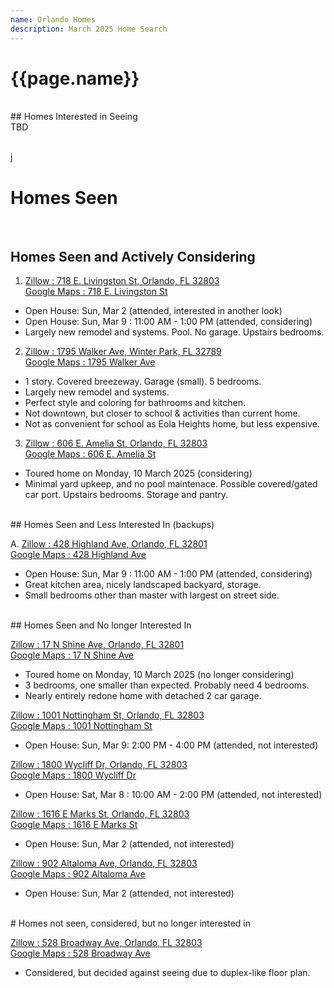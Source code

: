 ```yaml
---
name: Orlando Homes
description: March 2025 Home Search
---
```

<h1>{{page.name}}</h1>

<br/>
## Homes Interested in Seeing  
<br/>
TBD

<br/>j
# Homes Seen  
<br/>  

## Homes Seen and Actively Considering<br/>

1. [Zillow : 718 E. Livingston St, Orlando, FL 32803](https://www.zillow.com/homedetails/718-E-Livingston-St-Orlando-FL-32803/46196060_zpid/)  
[Google Maps : 718 E. Livingston St](https://maps.app.goo.gl/1M5fkfZQud98v64D9)  
- Open House: Sun, Mar 2 (attended, interested in another look) 
- Open House: Sun, Mar 9 : 11:00 AM - 1:00 PM  (attended, considering)
- Largely new remodel and systems. Pool. No garage. Upstairs bedrooms.

2. [Zillow : 1795 Walker Ave, Winter Park, FL 32789](https://www.zillow.com/homedetails/1795-Walker-Ave-Winter-Park-FL-32789/46060698_zpid/)  
[Google Maps : 1795 Walker Ave](https://maps.app.goo.gl/z1SXvdwpeJLfiE3k8)
- 1 story. Covered breezeway. Garage (small). 5 bedrooms.
- Largely new remodel and systems.
- Perfect style and coloring for bathrooms and kitchen.  
- Not downtown, but closer to school & activities than current home.
- Not as convenient for school as Eola Heights home, but less expensive. 

3. [Zillow : 606 E. Amelia St, Orlando, FL 32803](https://www.zillow.com/homedetails/606-E-Amelia-St-Orlando-FL-32803/46196548_zpid/)  
[Google Maps : 606 E. Amelia St](https://maps.app.goo.gl/ZbtgTWteA86mKDyv9)  
- Toured home on Monday, 10 March 2025 (considering)
- Minimal yard upkeep, and no pool maintenace. Possible covered/gated car port. Upstairs bedrooms. Storage and pantry. 

<br/>
## Homes Seen and Less Interested In (backups) 
<br/>  

A. [Zillow : 428 Highland Ave, Orlando, FL 32801](https://www.zillow.com/homedetails/428-Highland-Ave-Orlando-FL-32801/46196537_zpid/)  
[Google Maps : 428 Highland Ave](https://maps.app.goo.gl/kVe9x2GHeBMR1PpdA)  
- Open House: Sun, Mar 9 : 11:00 AM - 1:00 PM  (attended, considering)
- Great kitchen area, nicely landscaped backyard, storage.
- Small bedrooms other than master with largest on street side.

<br/>
## Homes Seen and No longer Interested In  
<br/>  

[Zillow : 17 N Shine Ave, Orlando, FL 32801](https://www.zillow.com/homedetails/17-N-Shine-Ave-Orlando-FL-32801/46196313_zpid/)  
[Google Maps : 17 N Shine Ave](https://maps.app.goo.gl/cXAV2YYcyswD1e5F9)  
- Toured home on Monday, 10 March 2025 (no longer considering)
- 3 bedrooms, one smaller than expected. Probably need 4 bedrooms. 
- Nearly entirely redone home with detached 2 car garage. 

[Zillow : 1001 Nottingham St, Orlando, FL 32803](https://www.zillow.com/homedetails/1001-Nottingham-St-Orlando-FL-32803/46109138_zpid/)  
[Google Maps : 1001 Nottingham St](https://maps.app.goo.gl/VdRJXfs4iMVmSe4KA)  
- Open House: Sun, Mar 9: 2:00 PM - 4:00 PM  (attended, not interested)

[Zillow : 1800 Wycliff Dr, Orlando, FL 32803](https://www.zillow.com/homedetails/1800-Wycliff-Dr-Orlando-FL-32803/46116707_zpid/)  
[Google Maps : 1800 Wycliff Dr](https://maps.app.goo.gl/THyMBLa7FrTf2pvV8)  
- Open House: Sat, Mar 8 : 10:00 AM - 2:00 PM (attended, not interested) 
  
[Zillow : 1616 E Marks St, Orlando, FL 32803](https://www.zillow.com/homedetails/1616-E-Marks-St-Orlando-FL-32803/46156351_zpid/)  
[Google Maps : 1616 E Marks St](https://maps.app.goo.gl/3Yrb5RRcEpwUqGmj7)  
- Open House: Sun, Mar 2 (attended, not interested)
  
[Zillow : 902 Altaloma Ave, Orlando, FL 32803](https://www.zillow.com/homedetails/902-Altaloma-Ave-Orlando-FL-32803/440582389_zpid/)  
[Google Maps : 902 Altaloma Ave](https://maps.app.goo.gl/T7evdLpvofnTtw1V7)  
- Open House: Sun, Mar 2 (attended, not interested)

<br/>
# Homes not seen, considered, but no longer interested in 
<br/>

[Zillow : 528 Broadway Ave, Orlando, FL 32803](https://www.zillow.com/homedetails/528-Broadway-Ave-Orlando-FL-32803/46195658_zpid/)  
[Google Maps : 528 Broadway Ave](https://maps.app.goo.gl/EqtoXnLnGSU617Yh8)
- Considered, but decided against seeing due to duplex-like floor plan. 

